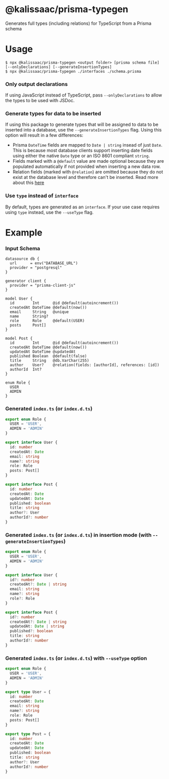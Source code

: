 # @kalissaac/prisma-typegen

Generates full types (including relations) for TypeScript from a Prisma schema

# Usage

```sh-session
$ npx @kalissaac/prisma-typegen <output folder> [prisma schema file] [--onlyDeclarations] [--generateInsertionTypes]
$ npx @kalissaac/prisma-typegen ./interfaces ./schema.prisma
```

### Only output declarations

If using JavaScript instead of TypeScript, pass `--onlyDeclarations` to allow the types to be used with JSDoc.

### Generate types for data to be inserted

If using this package to generate types that will be assigned to data to be inserted into a database, use the `--generateInsertionTypes` flag. Using this option will result in a few differences:

- Prisma `DateTime` fields are mapped to `Date | string` insead of just `Date`. This is because most database clients support inserting date fields using either the native `Date` type or an ISO 8601 compliant `string`.
- Fields marked with a `@default` value are made optional because they are populated automatically if not provided when inserting a new data row.
- Relation fields (marked with `@relation`) are omitted because they do not exist at the database level and therefore can't be inserted. Read more about this [here](https://www.prisma.io/docs/concepts/components/prisma-schema/relations#relation-fields)

### Use `type` instead of `interface`

By default, types are generated as an `interface`. If your use case requires using `type` instead, use the `--useType` flag.

# Example

### Input Schema

```prisma
datasource db {
  url      = env("DATABASE_URL")
  provider = "postgresql"
}

generator client {
  provider = "prisma-client-js"
}

model User {
  id        Int      @id @default(autoincrement())
  createdAt DateTime @default(now())
  email     String   @unique
  name      String?
  role      Role     @default(USER)
  posts     Post[]
}

model Post {
  id        Int      @id @default(autoincrement())
  createdAt DateTime @default(now())
  updatedAt DateTime @updatedAt
  published Boolean  @default(false)
  title     String   @db.VarChar(255)
  author    User?    @relation(fields: [authorId], references: [id])
  authorId  Int?
}

enum Role {
  USER
  ADMIN
}
```

### Generated `index.ts` (or `index.d.ts`)

```typescript
export enum Role {
  USER = 'USER',
  ADMIN = 'ADMIN'
}

export interface User {
  id: number
  createdAt: Date
  email: string
  name?: string
  role: Role
  posts: Post[]
}

export interface Post {
  id: number
  createdAt: Date
  updatedAt: Date
  published: boolean
  title: string
  author?: User
  authorId?: number
}
```

### Generated `index.ts` (or `index.d.ts`) in insertion mode (with `--generateInsertionTypes`)

```typescript
export enum Role {
  USER = 'USER',
  ADMIN = 'ADMIN'
}

export interface User {
  id?: number
  createdAt?: Date | string
  email: string
  name?: string
  role?: Role
}

export interface Post {
  id?: number
  createdAt?: Date | string
  updatedAt: Date | string
  published?: boolean
  title: string
  authorId?: number
}
```

### Generated `index.ts` (or `index.d.ts`) with `--useType` option

```typescript
export enum Role {
  USER = 'USER',
  ADMIN = 'ADMIN'
}

export type User = {
  id: number
  createdAt: Date
  email: string
  name?: string
  role: Role
  posts: Post[]
}

export type Post = {
  id: number
  createdAt: Date
  updatedAt: Date
  published: boolean
  title: string
  author?: User
  authorId?: number
}
```
